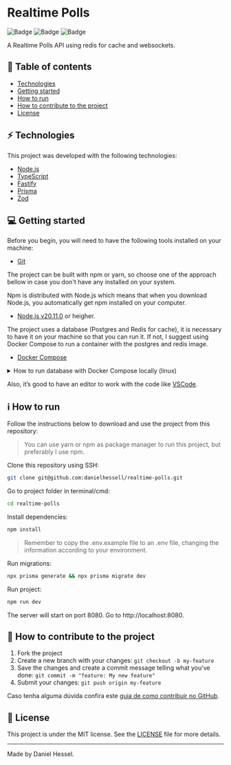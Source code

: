 # Realtime Polls

![Badge](https://img.shields.io/static/v1?label=author&message=DanielHessel&color=0070f3&style=flat&logo=<LOGO>)
![Badge](https://img.shields.io/static/v1?label=status&message=Done&color=success&style=flat&logo=<LOGO>)
![Badge](https://img.shields.io/static/v1?label=license&message=MIT&color=0070f3&style=flat&logo=<LOGO>)

A Realtime Polls API using redis for cache and websockets.

## :pushpin: Table of contents

<!--ts-->

- [Technologies](#zap-technologies)
- [Getting started](#computer-getting-started)
- [How to run](#information_source-how-to-run)
- [How to contribute to the project](#tada-how-to-contribute-to-the-project)
- [License](#page_facing_up-license)

<!--te-->

## :zap: Technologies

This project was developed with the following technologies:

- [Node.js](https://nodejs.org/en/)
- [TypeScript](https://www.typescriptlang.org/)
- [Fastify](https://fastify.dev/)
- [Prisma](https://www.prisma.io/)
- [Zod](https://zod.dev/)

## :computer: Getting started

Before you begin, you will need to have the following tools installed on your
machine:

- [Git](https://git-scm.com)

The project can be built with npm or yarn, so choose one of the approach bellow
in case you don't have any installed on your system.

Npm is distributed with Node.js which means that when you download Node.js, you
automatically get npm installed on your computer.

- [Node.js v20.11.0](https://nodejs.org/) or heigher.

The project uses a database (Postgres and Redis for cache), it is necessary to
have it on your machine so that you can run it. If not, I suggest using Docker
Compose to run a container with the postgres and redis image.

- [Docker Compose](https://docs.docker.com/compose/install/)

<details>
<summary>How to run database with Docker Compose locally (linux)</summary>

```bash
docker-compose up -d
```

</details>

Also, it’s good to have an editor to work with the code like
[VSCode](https://code.visualstudio.com/).

## :information_source: How to run

Follow the instructions below to download and use the project from this
repository:

> You can use yarn or npm as package manager to run this project, but preferably
> I use npm.

Clone this repository using SSH:

```bash
git clone git@github.com:danielhessell/realtime-polls.git
```

Go to project folder in terminal/cmd:

```bash
cd realtime-polls
```

Install dependencies:

```bash
npm install
```

> Remember to copy the .env.example file to an .env file, changing the
> information according to your environment.

Run migrations:

```bash
npx prisma generate && npx prisma migrate dev
```

Run project:

```bash
npm run dev
```

The server will start on port 8080. Go to http://localhost:8080.

## :tada: How to contribute to the project

1. Fork the project
2. Create a new branch with your changes: `git checkout -b my-feature`
3. Save the changes and create a commit message telling what you've done:
   `git commit -m "feature: My new feature"`
4. Submit your changes: `git push origin my-feature`

Caso tenha alguma dúvida confira este
[guia de como contribuir no GitHub](https://github.com/firstcontributions/first-contributions).

## :page_facing_up: License

This project is under the MIT license. See the
[LICENSE](https://github.com/danielhessell/realtime-polls/blob/master/LICENSE)
file for more details.

---

Made by Daniel Hessel.
